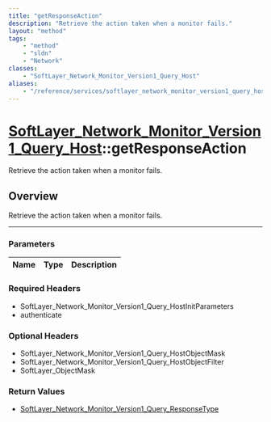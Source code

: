 ```yaml
---
title: "getResponseAction"
description: "Retrieve the action taken when a monitor fails."
layout: "method"
tags:
    - "method"
    - "sldn"
    - "Network"
classes:
    - "SoftLayer_Network_Monitor_Version1_Query_Host"
aliases:
    - "/reference/services/softlayer_network_monitor_version1_query_host/getResponseAction"
---
```

# [SoftLayer_Network_Monitor_Version1_Query_Host](/reference/services/SoftLayer_Network_Monitor_Version1_Query_Host)::getResponseAction

Retrieve the action taken when a monitor fails.


## Overview 
Retrieve the action taken when a monitor fails.

-----

### Parameters 
|Name | Type | Description |
| --- | --- | --- |


### Required Headers
* SoftLayer_Network_Monitor_Version1_Query_HostInitParameters
* authenticate


### Optional Headers
* SoftLayer_Network_Monitor_Version1_Query_HostObjectMask
* SoftLayer_Network_Monitor_Version1_Query_HostObjectFilter
* SoftLayer_ObjectMask

### Return Values
* <a href='/reference/datatypes/SoftLayer_Network_Monitor_Version1_Query_ResponseType'>SoftLayer_Network_Monitor_Version1_Query_ResponseType </a>





